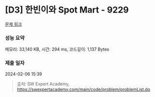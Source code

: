 # [D3] 한빈이와 Spot Mart - 9229 

[문제 링크](https://swexpertacademy.com/main/code/problem/problemDetail.do?contestProbId=AW8Wj7cqbY0DFAXN) 

### 성능 요약

메모리: 33,140 KB, 시간: 294 ms, 코드길이: 1,137 Bytes

### 제출 일자

2024-02-06 15:39



> 출처: SW Expert Academy, https://swexpertacademy.com/main/code/problem/problemList.do